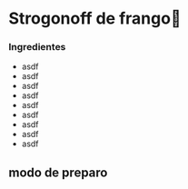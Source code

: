# Strogonoff de frango:chicken:

### Ingredientes

- asdf
- asdf
- asdf
- asdf
- asdf
- asdf
- asdf
- asdf
- asdf



## modo de preparo



